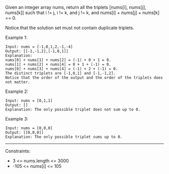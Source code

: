 Given an integer array nums, return all the triplets [nums[i], nums[j], nums[k]] such that i != j, i != k, and j != k, and nums[i] + nums[j] + nums[k] == 0.

Notice that the solution set must not contain duplicate triplets.

 

Example 1:
```
Input: nums = [-1,0,1,2,-1,-4]
Output: [[-1,-1,2],[-1,0,1]]
Explanation: 
nums[0] + nums[1] + nums[2] = (-1) + 0 + 1 = 0.
nums[1] + nums[2] + nums[4] = 0 + 1 + (-1) = 0.
nums[0] + nums[3] + nums[4] = (-1) + 2 + (-1) = 0.
The distinct triplets are [-1,0,1] and [-1,-1,2].
Notice that the order of the output and the order of the triplets does not matter.
```
Example 2:
```
Input: nums = [0,1,1]
Output: []
Explanation: The only possible triplet does not sum up to 0.
```
Example 3:
```
Input: nums = [0,0,0]
Output: [[0,0,0]]
Explanation: The only possible triplet sums up to 0.
 ```
---
Constraints:

- 3 <= nums.length <= 3000
- -105 <= nums[i] <= 105